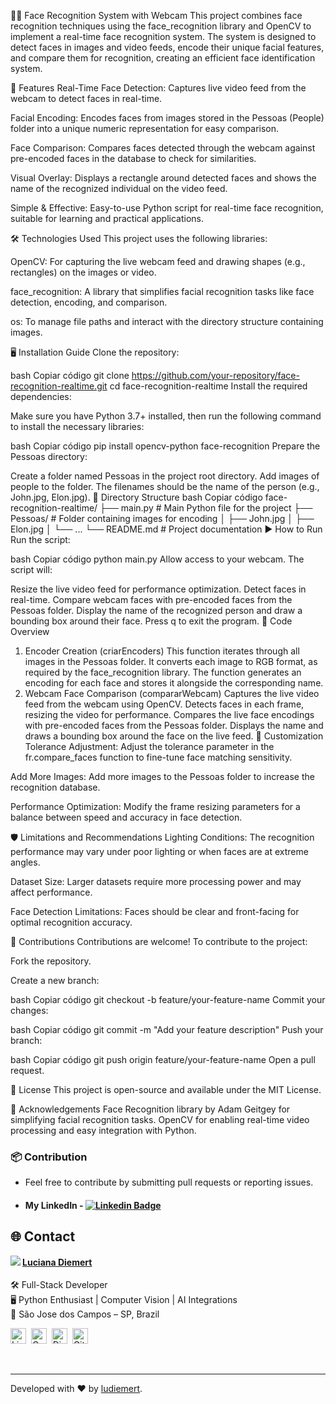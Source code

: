 🧑‍💻 Face Recognition System with Webcam
This project combines face recognition techniques using the face_recognition library and OpenCV to implement a real-time face recognition system. The system is designed to detect faces in images and video feeds, encode their unique facial features, and compare them for recognition, creating an efficient face identification system.

🚀 Features
Real-Time Face Detection:
Captures live video feed from the webcam to detect faces in real-time.

Facial Encoding:
Encodes faces from images stored in the Pessoas (People) folder into a unique numeric representation for easy comparison.

Face Comparison:
Compares faces detected through the webcam against pre-encoded faces in the database to check for similarities.

Visual Overlay:
Displays a rectangle around detected faces and shows the name of the recognized individual on the video feed.

Simple & Effective:
Easy-to-use Python script for real-time face recognition, suitable for learning and practical applications.

🛠️ Technologies Used
This project uses the following libraries:

OpenCV:
For capturing the live webcam feed and drawing shapes (e.g., rectangles) on the images or video.

face_recognition:
A library that simplifies facial recognition tasks like face detection, encoding, and comparison.

os:
To manage file paths and interact with the directory structure containing images.

🖥️ Installation Guide
Clone the repository:

bash
Copiar código
git clone https://github.com/your-repository/face-recognition-realtime.git
cd face-recognition-realtime
Install the required dependencies:

Make sure you have Python 3.7+ installed, then run the following command to install the necessary libraries:

bash
Copiar código
pip install opencv-python face-recognition
Prepare the Pessoas directory:

Create a folder named Pessoas in the project root directory.
Add images of people to the folder. The filenames should be the name of the person (e.g., John.jpg, Elon.jpg).
📂 Directory Structure
bash
Copiar código
face-recognition-realtime/
├── main.py               # Main Python file for the project
├── Pessoas/              # Folder containing images for encoding
│   ├── John.jpg
│   ├── Elon.jpg
│   └── ...
└── README.md             # Project documentation
▶️ How to Run
Run the script:

bash
Copiar código
python main.py
Allow access to your webcam. The script will:

Resize the live video feed for performance optimization.
Detect faces in real-time.
Compare webcam faces with pre-encoded faces from the Pessoas folder.
Display the name of the recognized person and draw a bounding box around their face.
Press q to exit the program.
📝 Code Overview
1. Encoder Creation (criarEncoders)
This function iterates through all images in the Pessoas folder.
It converts each image to RGB format, as required by the face_recognition library.
The function generates an encoding for each face and stores it alongside the corresponding name.
2. Webcam Face Comparison (compararWebcam)
Captures the live video feed from the webcam using OpenCV.
Detects faces in each frame, resizing the video for performance.
Compares the live face encodings with pre-encoded faces from the Pessoas folder.
Displays the name and draws a bounding box around the face on the live feed.
🔧 Customization
Tolerance Adjustment:
Adjust the tolerance parameter in the fr.compare_faces function to fine-tune face matching sensitivity.

Add More Images:
Add more images to the Pessoas folder to increase the recognition database.

Performance Optimization:
Modify the frame resizing parameters for a balance between speed and accuracy in face detection.

🛡️ Limitations and Recommendations
Lighting Conditions:
The recognition performance may vary under poor lighting or when faces are at extreme angles.

Dataset Size:
Larger datasets require more processing power and may affect performance.

Face Detection Limitations:
Faces should be clear and front-facing for optimal recognition accuracy.

🤝 Contributions
Contributions are welcome! To contribute to the project:

Fork the repository.

Create a new branch:

bash
Copiar código
git checkout -b feature/your-feature-name
Commit your changes:

bash
Copiar código
git commit -m "Add your feature description"
Push your branch:

bash
Copiar código
git push origin feature/your-feature-name
Open a pull request.

📜 License
This project is open-source and available under the MIT License.

🙌 Acknowledgements
Face Recognition library by Adam Geitgey for simplifying facial recognition tasks.
OpenCV for enabling real-time video processing and easy integration with Python.


### 📦 Contribution

 - Feel free to contribute by submitting pull requests or reporting issues.

- #### My LinkedIn - [![Linkedin Badge](https://img.shields.io/badge/-LucianaDiemert-blue?style=flat-square&logo=Linkedin&logoColor=white&link=https://www.linkedin.com/in/lucianadiemert/)](https://www.linkedin.com/in/lucianadiemert/)

## 🌐 **Contact**
<img align="left" src="https://www.github.com/ludiemert.png?size=150">

#### [**Luciana Diemert**](https://github.com/ludiemert)

🛠 Full-Stack Developer <br>
🖥️ Python Enthusiast | Computer Vision | AI Integrations <br>
📍 São Jose dos Campos – SP, Brazil

<a href="https://www.linkedin.com/in/lucianadiemert" target="_blank"><img src="https://img.shields.io/badge/LinkedIn-0077B5?style=flat&logo=linkedin&logoColor=white" alt="LinkedIn Badge" height="25"></a>&nbsp;
<a href="mailto:lucianadiemert@gmail.com" target="_blank"><img src="https://img.shields.io/badge/Gmail-D14836?style=flat&logo=gmail&logoColor=white" alt="Gmail Badge" height="25"></a>&nbsp;
<a href="#"><img src="https://img.shields.io/badge/Discord-%237289DA.svg?logo=discord&logoColor=white" title="LuDiem#0654" alt="Discord Badge" height="25"></a>&nbsp;
<a href="https://www.github.com/ludiemert" target="_blank"><img src="https://img.shields.io/badge/GitHub-100000?style=flat&logo=github&logoColor=white" alt="GitHub Badge" height="25"></a>&nbsp;

<br clear="left"/>

---
Developed with ❤ by [ludiemert](https://github.com/ludiemert).
